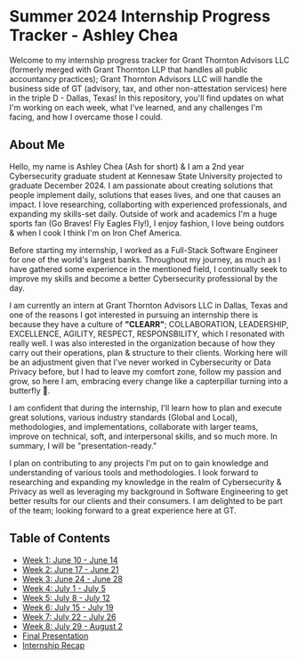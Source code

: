# Summer 2024 Internship Progress Tracker - Ashley Chea

Welcome to my internship progress tracker for Grant Thornton Advisors LLC (formerly merged with Grant Thornton LLP that handles all public accountancy practices); Grant Thornton Advisors LLC will handle the business side of GT (advisory, tax, and other non-attestation services) here in the triple D - Dallas, Texas! In this repository, you'll find updates on what I'm working on each week, what I've learned, and any challenges I'm facing, and how I overcame those I could.

## About Me

<!-- Write a brief introduction about yourself that includes your name, where you're from, your educational background, and any relevant experiences or interests you have that led you to pursue this internship. Additionally, please share what you hope to gain from this internship and how you plan to contribute to the team. -->

Hello, my name is Ashley Chea (Ash for short) & I am a 2nd year Cybersecurity graduate student at Kennesaw State University projected to graduate December 2024. I am passionate about creating solutions that people implement daily, solutions that eases lives, and one that causes an impact. I love researching, collaborting with experienced professionals, and expanding my skills-set daily. Outside of work and academics I'm a huge sports fan (Go Braves! Fly Eagles Fly!), I enjoy fashion, I love being outdors & when I cook I think I'm on Iron Chef America. 

Before starting my internship, I worked as a Full-Stack Software Engineer for one of the world's largest banks.
Throughout my journey, as much as I have gathered some experience in the mentioned field, I continually seek to improve my skills and become a better Cybersecurity professional by the day.

I am currently an intern at Grant Thornton Advisors LLC in Dallas, Texas and one of the reasons I got interested in pursuing an internship there is because they have a culture of **"CLEARR"**; COLLABORATION, LEADERSHIP, EXCELLENCE, AGILITY, RESPECT, RESPONSBILITY, which I resonated with really well. I was also interested in the organization because of how they carry out their operations, plan & structure to their clients. Working here will be an adjustment given that I've never worked in Cybersecurity or Data Privacy before, but I had to leave my comfort zone, follow my passion and grow, so here I am, embracing every change like a capterpillar turning into a butterfly 🦋.

I am confident that during the internship, I'll learn how to plan and execute great solutions, various industry standards (Global and Local), methodologies, and implementations, collaborate with larger teams, improve on technical, soft, and interpersonal skills, and so much more. In summary, I will be "presentation-ready."

I plan on contributing to any projects I'm put on to gain knowledge and understanding of various tools and methodologies.
I look forward to researching and expanding my knowledge in the realm of Cybersecurity & Privacy as well as leveraging my background in Software Engineering to get better results for our clients and their consumers.
I am delighted to be part of the team; looking forward to a great experience here at GT.

## Table of Contents

<!-- Sample item -->
<!-- - [Week 1: May 1 - May 7](./week1.md) -->

- [Week 1: June 10 - June 14](./week1.md)
- [Week 2: June 17 - June 21](./week2.md)
- [Week 3: June 24 - June 28](./week3.md)
- [Week 4: July 1 - July 5](./week4.md)
- [Week 5: July 8 - July 12](./week5.md)
- [Week 6: July 15 - July 19](./week6.md)
- [Week 7: July 22 - July 26](./week7.md)
- [Week 8: July 29 - August 2](./week8.md)
- [Final Presentation](./presentation.md)
- [Internship Recap](./recap.md)
